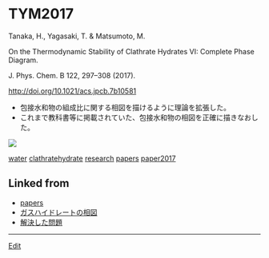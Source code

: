 # TYM2017

Tanaka, H., Yagasaki, T. & Matsumoto, M.

On the Thermodynamic Stability of Clathrate Hydrates VI: Complete Phase Diagram.

J. Phys. Chem. B 122, 297–308 (2017).

http://doi.org/10.1021/acs.jpcb.7b10581


* 包接水和物の組成比に関する相図を描けるように理論を拡張した。
* これまで教科書等に掲載されていた、包接水和物の相図を正確に描きなおした。

![](https://i.gyazo.com/62cc846288856a64420bf52a4e88ef02.png)



[water](water.md) [clathratehydrate](clathratehydrate.md) [research](research.md) [papers](papers.md) [paper2017](paper2017.md) 


## Linked from

* [papers](papers.md)
* [ガスハイドレートの相図](ガスハイドレートの相図.md)
* [解決した問題](解決した問題.md)


----
[Edit](https://github.com/vitroid/vitroid.github.io/edit/master/MD/TYM2017.md)
